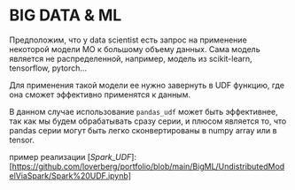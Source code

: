 # BIG DATA & ML 

Предположим, что у data scientist есть запрос на применение некоторой модели МО
к большому объему данных. Сама модель является не распределенной, например, модель из scikit-learn, tensorflow, pytorch...

Для применения такой модели ее нужно завернуть в UDF функцию, где она сможет эффективно применятся к данным.

В данном случае использование `pandas_udf` может быть эффективнее, 
так как мы будем обрабатывать сразу серии, и плюсом является то, 
что pandas серии могут быть легко сконвертированы в numpy array или в tensor.

пример реализации [*Spark_UDF*]:[https://github.com/loverberg/portfolio/blob/main/BigML/UndistributedModelViaSpark/Spark%20UDF.ipynb]
